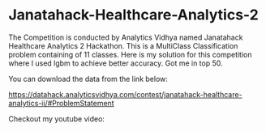 # Janatahack-Healthcare-Analytics-2

The Competition is conducted by Analytics Vidhya named Janatahack Healthcare Analytics 2 Hackathon. This is a MultiClass Classification problem containing of 11 classes. Here is my solution for this competition where I used lgbm to achieve better accuracy. Got me in top 50.

You can download the data from the link below:

https://datahack.analyticsvidhya.com/contest/janatahack-healthcare-analytics-ii/#ProblemStatement

Checkout my youtube video:

